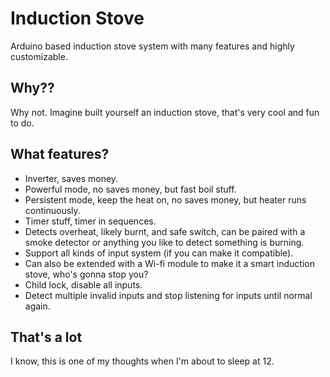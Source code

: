 # Induction Stove
Arduino based induction stove system with many features and highly customizable.

## Why??
Why not. Imagine built yourself an induction stove, that's very cool and fun to do.

## What features?
- Inverter, saves money.
- Powerful mode, no saves money, but fast boil stuff.
- Persistent mode, keep the heat on, no saves money, but heater runs continuously.
- Timer stuff, timer in sequences.
- Detects overheat, likely burnt, and safe switch, can be paired with a smoke detector or anything you like to detect something is burning.
- Support all kinds of input system (if you can make it compatible).
- Can also be extended with a Wi-fi module to make it a smart induction stove, who's gonna stop you?
- Child lock, disable all inputs.
- Detect multiple invalid inputs and stop listening for inputs until normal again.

## That's a lot
I know, this is one of my thoughts when I'm about to sleep at 12.
